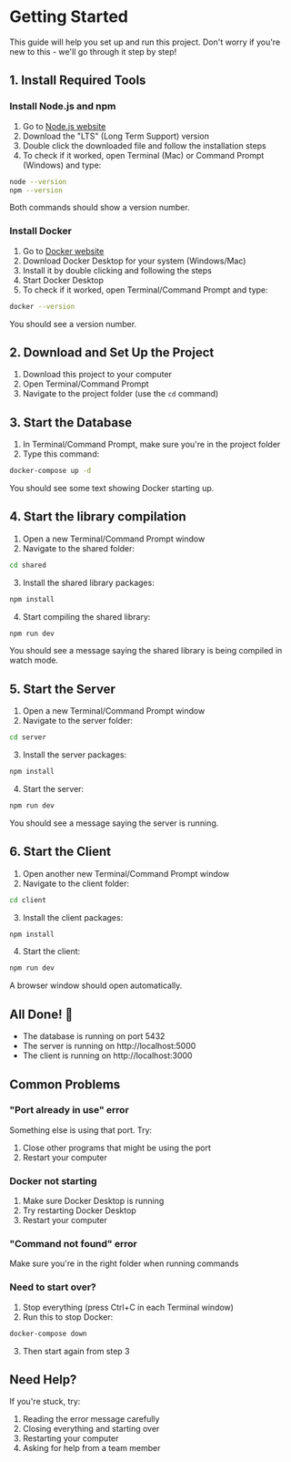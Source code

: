 # Getting Started

This guide will help you set up and run this project. Don't worry if you're new to this - we'll go through it step by step!

## 1. Install Required Tools

### Install Node.js and npm

1. Go to [Node.js website](https://nodejs.org)
2. Download the "LTS" (Long Term Support) version
3. Double click the downloaded file and follow the installation steps
4. To check if it worked, open Terminal (Mac) or Command Prompt (Windows) and type:

```bash
node --version
npm --version
```

Both commands should show a version number.

### Install Docker

1. Go to [Docker website](https://www.docker.com/products/docker-desktop)
2. Download Docker Desktop for your system (Windows/Mac)
3. Install it by double clicking and following the steps
4. Start Docker Desktop
5. To check if it worked, open Terminal/Command Prompt and type:

```bash
docker --version
```

You should see a version number.

## 2. Download and Set Up the Project

1. Download this project to your computer
2. Open Terminal/Command Prompt
3. Navigate to the project folder (use the `cd` command)

## 3. Start the Database

1. In Terminal/Command Prompt, make sure you're in the project folder
2. Type this command:

```bash
docker-compose up -d
```

You should see some text showing Docker starting up.

## 4. Start the library compilation

1. Open a new Terminal/Command Prompt window
2. Navigate to the shared folder:

```bash
cd shared
```

3. Install the shared library packages:

```bash
npm install
```

4. Start compiling the shared library:

```bash
npm run dev
```

You should see a message saying the shared library is being compiled in watch mode.

## 5. Start the Server

1. Open a new Terminal/Command Prompt window
2. Navigate to the server folder:

```bash
cd server
```

3. Install the server packages:

```bash
npm install
```

4. Start the server:

```bash
npm run dev
```

You should see a message saying the server is running.

## 6. Start the Client

1. Open another new Terminal/Command Prompt window
2. Navigate to the client folder:

```bash
cd client
```

3. Install the client packages:

```bash
npm install
```

4. Start the client:

```bash
npm run dev
```

A browser window should open automatically.

## All Done! 🎉

- The database is running on port 5432
- The server is running on http://localhost:5000
- The client is running on http://localhost:3000

## Common Problems

### "Port already in use" error

Something else is using that port. Try:

1. Close other programs that might be using the port
2. Restart your computer

### Docker not starting

1. Make sure Docker Desktop is running
2. Try restarting Docker Desktop
3. Restart your computer

### "Command not found" error

Make sure you're in the right folder when running commands

### Need to start over?

1. Stop everything (press Ctrl+C in each Terminal window)
2. Run this to stop Docker:

```bash
docker-compose down
```

3. Then start again from step 3

## Need Help?

If you're stuck, try:

1. Reading the error message carefully
2. Closing everything and starting over
3. Restarting your computer
4. Asking for help from a team member
